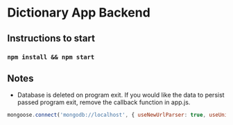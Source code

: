# Dictionary App Backend

## Instructions to start

### `npm install && npm start`

## Notes
- Database is deleted on program exit. If you would like the data to persist passed program exit, remove the callback
function in app.js.
```javascript
mongoose.connect('mongodb://localhost', { useNewUrlParser: true, useUnifiedTopology: true }, () => mongoose.connection.db.dropDatabase());
```